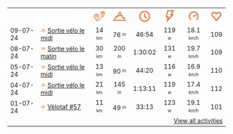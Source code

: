 <table>
    <tr>
        <th></th>
        <th></th>
        <th align="center"><img src="https://raw.githubusercontent.com/robiningelbrecht/strava-activities/master/public/distance.svg" width="30" alt="distance" title="distance"/></th>
        <th align="center"><img src="https://raw.githubusercontent.com/robiningelbrecht/strava-activities/master/public/elevation.svg" width="30" alt="elevation" title="elevation"/></th>
        <th align="center"><img src="https://raw.githubusercontent.com/robiningelbrecht/strava-activities/master/public/time.svg" width="30" alt="time" title="time"/></th>
        <th align="center"><img src="https://raw.githubusercontent.com/robiningelbrecht/strava-activities/master/public/average-watt.svg" width="30" alt="average watts" title="average watts"/></th>
        <th align="center"><img src="https://raw.githubusercontent.com/robiningelbrecht/strava-activities/master/public/average-speed.svg" width="30" alt="average speed" title="average speed"/></th>
        <th align="center"><img src="https://raw.githubusercontent.com/robiningelbrecht/strava-activities/master/public/heart-rate.svg" width="30" alt="average heart rate" title="average heart rate"/></th>
    </tr>
            <tr>
            <td>09-07-24</td>
            <td>
                <img src="https://raw.githubusercontent.com/robiningelbrecht/strava-activities/master/public/activity-ride.svg" width="12" alt="Sortie vélo le midi" title="Sortie vélo le midi"/>
<a href="https://www.strava.com/activities/11847302756" title="Kcal: 340 | Gear: None ">Sortie vélo le midi</a>
            </td>
            <td align="center">14 <sup><sub>km</sub></sup></td>
            <td align="center">76 <sup><sub>m</sub></sup></td>
            <td align="center">46:54</td>
            <td align="center">119 <sup><sub>w</sub></sup></td>
            <td align="center">18.1 <sup><sub>km/h</sub></sup></td>
            <td align="center">109</td>
        </tr>
            <tr>
            <td>08-07-24</td>
            <td>
                <img src="https://raw.githubusercontent.com/robiningelbrecht/strava-activities/master/public/activity-ride.svg" width="12" alt="Sortie vélo le matin" title="Sortie vélo le matin"/>
<a href="https://www.strava.com/activities/11840352917" title="Kcal: 670 | Gear: None ">Sortie vélo le matin</a>
            </td>
            <td align="center">30 <sup><sub>km</sub></sup></td>
            <td align="center">200 <sup><sub>m</sub></sup></td>
            <td align="center">1:30:02</td>
            <td align="center">131 <sup><sub>w</sub></sup></td>
            <td align="center">19.7 <sup><sub>km/h</sub></sup></td>
            <td align="center">109</td>
        </tr>
            <tr>
            <td>05-07-24</td>
            <td>
                <img src="https://raw.githubusercontent.com/robiningelbrecht/strava-activities/master/public/activity-ride.svg" width="12" alt="Sortie vélo le midi" title="Sortie vélo le midi"/>
<a href="https://www.strava.com/activities/11813775443" title="Kcal: 322 | Gear: None ">Sortie vélo le midi</a>
            </td>
            <td align="center">13 <sup><sub>km</sub></sup></td>
            <td align="center">90 <sup><sub>m</sub></sup></td>
            <td align="center">44:20</td>
            <td align="center">116 <sup><sub>w</sub></sup></td>
            <td align="center">16.9 <sup><sub>km/h</sub></sup></td>
            <td align="center">110</td>
        </tr>
            <tr>
            <td>04-07-24</td>
            <td>
                <img src="https://raw.githubusercontent.com/robiningelbrecht/strava-activities/master/public/activity-ride.svg" width="12" alt="Sortie vélo le midi" title="Sortie vélo le midi"/>
<a href="https://www.strava.com/activities/11806603047" title="Kcal: 541 | Gear: None ">Sortie vélo le midi</a>
            </td>
            <td align="center">21 <sup><sub>km</sub></sup></td>
            <td align="center">145 <sup><sub>m</sub></sup></td>
            <td align="center">1:13:11</td>
            <td align="center">119 <sup><sub>w</sub></sup></td>
            <td align="center">17.4 <sup><sub>km/h</sub></sup></td>
            <td align="center">112</td>
        </tr>
            <tr>
            <td>01-07-24</td>
            <td>
                <img src="https://raw.githubusercontent.com/robiningelbrecht/strava-activities/master/public/activity-ride.svg" width="12" alt="Vélotaf #57" title="Vélotaf #57"/>
<a href="https://www.strava.com/activities/11782283078" title="Kcal: 204 | Gear: None ">Vélotaf #57</a>
            </td>
            <td align="center">11 <sup><sub>km</sub></sup></td>
            <td align="center">49 <sup><sub>m</sub></sup></td>
            <td align="center">33:13</td>
            <td align="center">123 <sup><sub>w</sub></sup></td>
            <td align="center">19.1 <sup><sub>km/h</sub></sup></td>
            <td align="center">101</td>
        </tr>
                <tr>
            <td colspan="8" align="right"><a href="https://github.com/robiningelbrecht/strava-activities#activities">View all activities</a></td>
        </tr>
    </table>
